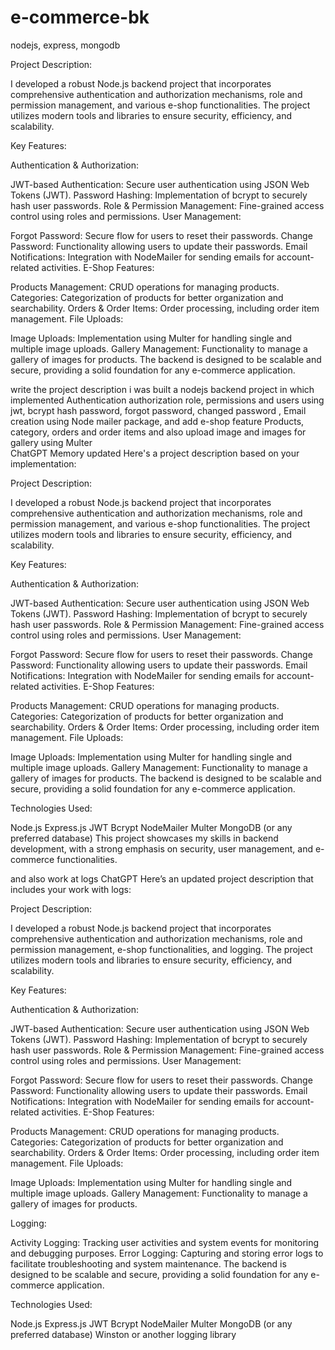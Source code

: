 # e-commerce-bk
nodejs, express, mongodb

Project Description:

I developed a robust Node.js backend project that incorporates comprehensive authentication and authorization mechanisms, role and permission management, and various e-shop functionalities. The project utilizes modern tools and libraries to ensure security, efficiency, and scalability.

Key Features:

Authentication & Authorization:

JWT-based Authentication: Secure user authentication using JSON Web Tokens (JWT).
Password Hashing: Implementation of bcrypt to securely hash user passwords.
Role & Permission Management: Fine-grained access control using roles and permissions.
User Management:

Forgot Password: Secure flow for users to reset their passwords.
Change Password: Functionality allowing users to update their passwords.
Email Notifications: Integration with NodeMailer for sending emails for account-related activities.
E-Shop Features:

Products Management: CRUD operations for managing products.
Categories: Categorization of products for better organization and searchability.
Orders & Order Items: Order processing, including order item management.
File Uploads:

Image Uploads: Implementation using Multer for handling single and multiple image uploads.
Gallery Management: Functionality to manage a gallery of images for products.
The backend is designed to be scalable and secure, providing a solid foundation for any e-commerce application.


write the project description  i was built a nodejs backend project in which implemented Authentication authorization role, permissions and users using jwt, bcrypt hash password, forgot password, changed password , Email creation using Node mailer package, and add e-shop feature Products, category, orders and order items and also upload image and images for gallery using Multer  
ChatGPT
Memory updated
Here's a project description based on your implementation:

Project Description:

I developed a robust Node.js backend project that incorporates comprehensive authentication and authorization mechanisms, role and permission management, and various e-shop functionalities. The project utilizes modern tools and libraries to ensure security, efficiency, and scalability.

Key Features:

Authentication & Authorization:

JWT-based Authentication: Secure user authentication using JSON Web Tokens (JWT).
Password Hashing: Implementation of bcrypt to securely hash user passwords.
Role & Permission Management: Fine-grained access control using roles and permissions.
User Management:

Forgot Password: Secure flow for users to reset their passwords.
Change Password: Functionality allowing users to update their passwords.
Email Notifications: Integration with NodeMailer for sending emails for account-related activities.
E-Shop Features:

Products Management: CRUD operations for managing products.
Categories: Categorization of products for better organization and searchability.
Orders & Order Items: Order processing, including order item management.
File Uploads:

Image Uploads: Implementation using Multer for handling single and multiple image uploads.
Gallery Management: Functionality to manage a gallery of images for products.
The backend is designed to be scalable and secure, providing a solid foundation for any e-commerce application.

Technologies Used:

Node.js
Express.js
JWT
Bcrypt
NodeMailer
Multer
MongoDB (or any preferred database)
This project showcases my skills in backend development, with a strong emphasis on security, user management, and e-commerce functionalities.

and also work at logs 
ChatGPT
Here’s an updated project description that includes your work with logs:

Project Description:

I developed a robust Node.js backend project that incorporates comprehensive authentication and authorization mechanisms, role and permission management, e-shop functionalities, and logging. The project utilizes modern tools and libraries to ensure security, efficiency, and scalability.

Key Features:

Authentication & Authorization:

JWT-based Authentication: Secure user authentication using JSON Web Tokens (JWT).
Password Hashing: Implementation of bcrypt to securely hash user passwords.
Role & Permission Management: Fine-grained access control using roles and permissions.
User Management:

Forgot Password: Secure flow for users to reset their passwords.
Change Password: Functionality allowing users to update their passwords.
Email Notifications: Integration with NodeMailer for sending emails for account-related activities.
E-Shop Features:

Products Management: CRUD operations for managing products.
Categories: Categorization of products for better organization and searchability.
Orders & Order Items: Order processing, including order item management.
File Uploads:

Image Uploads: Implementation using Multer for handling single and multiple image uploads.
Gallery Management: Functionality to manage a gallery of images for products.

Logging:

Activity Logging: Tracking user activities and system events for monitoring and debugging purposes.
Error Logging: Capturing and storing error logs to facilitate troubleshooting and system maintenance.
The backend is designed to be scalable and secure, providing a solid foundation for any e-commerce application.

Technologies Used:

Node.js
Express.js
JWT
Bcrypt
NodeMailer
Multer
MongoDB (or any preferred database)
Winston or another logging library